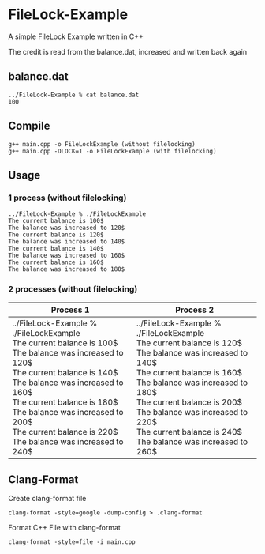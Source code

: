 # FileLock-Example
A simple FileLock Example written in C++

The credit is read from the balance.dat, increased and written back again

## balance.dat
```
../FileLock-Example % cat balance.dat 
100
```

## Compile
```
g++ main.cpp -o FileLockExample (without filelocking)
g++ main.cpp -DLOCK=1 -o FileLockExample (with filelocking)
```

## Usage
### 1 process (without filelocking)
```
../FileLock-Example % ./FileLockExample 
The current balance is 100$
The balance was increased to 120$
The current balance is 120$
The balance was increased to 140$
The current balance is 140$
The balance was increased to 160$
The current balance is 160$
The balance was increased to 180$
```

### 2 processes (without filelocking)
| Process 1 | Process 2  |
| ------ | --------- |
|../FileLock-Example % ./FileLockExample <br> The current balance is 100$ <br> The balance was increased to 120$ <br> The current balance is 140$ <br> The balance was increased to 160$ <br> The current balance is 180$ <br> The balance was increased to 200$ <br> The current balance is 220$ <br> The balance was increased to 240$ | ../FileLock-Example % ./FileLockExample <br> The current balance is 120$ <br> The balance was increased to 140$ <br> The current balance is 160$ <br> The balance was increased to 180$ <br> The current balance is 200$ <br> The balance was increased to 220$ <br> The current balance is 240$ <br> The balance was increased to 260$ |

## Clang-Format
Create clang-format file
```
clang-format -style=google -dump-config > .clang-format
```

Format C++ File with clang-format
```
clang-format -style=file -i main.cpp
```
